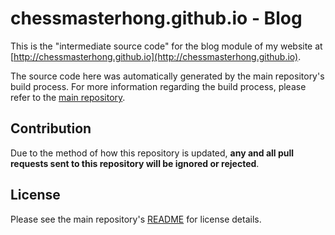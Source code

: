 # chessmasterhong.github.io - Blog

This is the "intermediate source code" for the blog module of my website at [http://chessmasterhong.github.io](http://chessmasterhong.github.io).

The source code here was automatically generated by the main repository's build process. For more information regarding the build process, please refer to the [main repository](https://github.com/chessmasterhong/chessmasterhong.github.io).


## Contribution

Due to the method of how this repository is updated, **any and all pull requests sent to this repository will be ignored or rejected**.


## License

Please see the main repository's [README](https://github.com/chessmasterhong/chessmasterhong.github.io/blob/master/README.md) for license details.
